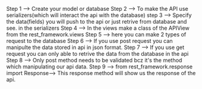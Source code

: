 

Step 1 --> Create your model or database
Step 2 --> To make the API use serializers(which will interact the api with the database)
step 3 --> Specify the data(fields) you will push to the api or just retrive from database and see. in the serializers
Step 4 --> In the views make a class of the APIView from the rest_framework.views
Step 5 --> here you can make 2 types of request to the database 
Step 6 --> If you use post request you can manipulte the data stored in api in json format.
Step 7 --> If you use get request you can only able to retrive the data from the database in the api
Step 8 --> Only post method needs to be validated bcz it's the method which manipulating our api data.
Step 9 --> from rest_framework.response import Response--> This response method will show us the response of the api.
